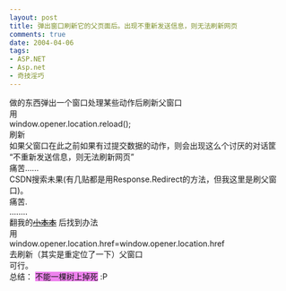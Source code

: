 ```yaml
---
layout: post
title: 弹出窗口刷新它的父页面后。出现不重新发送信息，则无法刷新网页
comments: true
date: 2004-04-06
tags:
- ASP.NET
- Asp.net
- 奇技淫巧
---
```


<p>做的东西弹出一个窗口处理某些动作后刷新父窗口<br />用<br />window.opener.location.reload();<br />刷新<br />如果父窗口在此之前如果有过提交数据的动作，则会出现这么个讨厌的对话筐<br />“不重新发送信息，则无法刷新网页”<br />痛苦......<br />CSDN搜索未果(有几贴都是用Response.Redirect的方法，但我这里是刷父窗口)。<br />痛苦.<br />........<br />翻我的<a href="http://www.aspxboy.com/private/showthread.asp?threadid=148"><strike>小本本</strike></a> 后找到办法<br />用<br />window.opener.location.href=window.opener.location.href<br />去刷新（其实是重定位了一下）父窗口<br />可行。<br />总结： <font style="BACKGROUND-COLOR: #ee82ee">不能一棵树上掉死</font> :P</p>				
